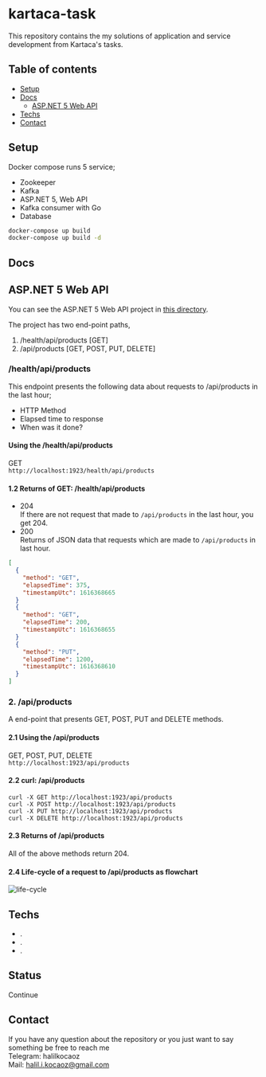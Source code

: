 <!--- key

gAAAAABgUWKB2jyN8QxVQ8s38TQF553f3CFNzWMFlXCGArb40zwz1sQ757-P5dUa2MGSQKIreeC9K8O2J8SSmQWsmMeLkJzhzCVUhipOJUubLthP9V8QFiKNgV_xMNfz3maUXokRulkGJDmwU69IMngX3DvSA-Q7QfoSRBVFhjM_4JjSWtiHNCgkQonPl33G9Gs_JpKZL3fcTn35J3hyiZZXAzqn

--->

# kartaca-task
This repository contains the my solutions of application and service development from Kartaca's tasks.

## Table of contents
* [Setup](#setup)
* [Docs](#docs)
  - [ASP.NET 5 Web API](#aspnet-5-web-api)
* [Techs](#techs)
* [Contact](#contact)

## Setup

Docker compose runs 5 service;
* Zookeeper
* Kafka
* ASP.NET 5, Web API
* Kafka consumer with Go
* Database

```bash
docker-compose up build
docker-compose up build -d
```


## Docs

## ASP.NET 5 Web API
 You can see the ASP.NET 5 Web API project in [this directory](https://github.com/halilkocaoz/kartaca-task/tree/main/server/Kartaca.Intern).

The project has two end-point paths,

1. /health/api/products [GET]
2. /api/products   [GET, POST, PUT, DELETE]

### /health/api/products
This endpoint presents the following data about requests to /api/products in the last hour;
* HTTP Method
* Elapsed time to response
* When was it done?

#### Using the /health/api/products
GET <br>
`http://localhost:1923/health/api/products`

#### 1.2 Returns of GET: /health/api/products
* 204 <br>
If there are not request that made to `/api/products` in the last hour, you get 204. <br>
* 200 <br>
  Returns of JSON data that requests which are made to `/api/products` in last hour.
```json
[
  {
    "method": "GET",
    "elapsedTime": 375,
    "timestampUtc": 1616368665
  }
  {
    "method": "GET",
    "elapsedTime": 200,
    "timestampUtc": 1616368655
  }
  {
    "method": "PUT",
    "elapsedTime": 1200,
    "timestampUtc": 1616368610
  }
]
```

### 2. /api/products
A end-point that presents GET, POST, PUT and DELETE methods.

#### 2.1 Using the /api/products
GET, POST, PUT, DELETE <br>
`http://localhost:1923/api/products` <br>

#### 2.2 curl: /api/products
`curl -X GET http://localhost:1923/api/products` <br>
`curl -X POST http://localhost:1923/api/products` <br>
`curl -X PUT http://localhost:1923/api/products` <br>
`curl -X DELETE http://localhost:1923/api/products` <br>

#### 2.3 Returns of /api/products
All of the above methods return 204.

#### 2.4 Life-cycle of a request to /api/products as flowchart
![life-cycle](https://github.com/halilkocaoz/kartaca-task/blob/main/assets/life-cycle-request.png "life-cycle")

## Techs

* .
* .
* .

## Status
Continue

## Contact
If you have any question about the repository or you just want to say something be free to reach me <br>
Telegram: halilkocaoz <br>
Mail: halil.i.kocaoz@gmail.com